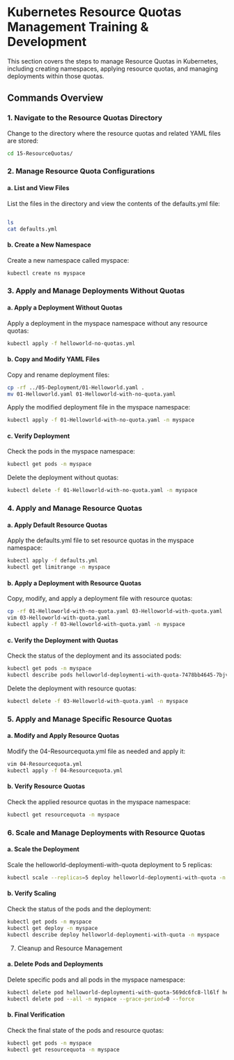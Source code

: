 # Kubernetes Resource Quotas Management Training & Development

This section covers the steps to manage Resource Quotas in Kubernetes, including creating namespaces, applying resource quotas, and managing deployments within those quotas.

## Commands Overview

### 1. Navigate to the Resource Quotas Directory

Change to the directory where the resource quotas and related YAML files are stored:

```bash
cd 15-ResourceQuotas/
```

### 2. Manage Resource Quota Configurations
#### a. List and View Files

List the files in the directory and view the contents of the defaults.yml file:

```bash

ls
cat defaults.yml
```

#### b. Create a New Namespace

Create a new namespace called myspace:

```bash
kubectl create ns myspace
```

### 3. Apply and Manage Deployments Without Quotas
#### a. Apply a Deployment Without Quotas

Apply a deployment in the myspace namespace without any resource quotas:

```bash
kubectl apply -f helloworld-no-quotas.yml
```

#### b. Copy and Modify YAML Files

Copy and rename deployment files:

```bash
cp -rf ../05-Deployment/01-Helloworld.yaml .
mv 01-Helloworld.yaml 01-Helloworld-with-no-quota.yaml
```
Apply the modified deployment file in the myspace namespace:

```bash
kubectl apply -f 01-Helloworld-with-no-quota.yaml -n myspace
```
#### c. Verify Deployment

Check the pods in the myspace namespace:

```bash
kubectl get pods -n myspace
```
Delete the deployment without quotas:

```bash
kubectl delete -f 01-Helloworld-with-no-quota.yaml -n myspace
```
### 4. Apply and Manage Resource Quotas
#### a. Apply Default Resource Quotas

Apply the defaults.yml file to set resource quotas in the myspace namespace:

```bash
kubectl apply -f defaults.yml
kubectl get limitrange -n myspace
```
#### b. Apply a Deployment with Resource Quotas

Copy, modify, and apply a deployment file with resource quotas:

```bash
cp -rf 01-Helloworld-with-no-quota.yaml 03-Helloworld-with-quota.yaml
vim 03-Helloworld-with-quota.yaml
kubectl apply -f 03-Helloworld-with-quota.yaml -n myspace
```
#### c. Verify the Deployment with Quotas

Check the status of the deployment and its associated pods:

```bash
kubectl get pods -n myspace
kubectl describe pods helloworld-deploymenti-with-quota-7478bb4645-7bjvx -n myspace
```
Delete the deployment with resource quotas:

```bash
kubectl delete -f 03-Helloworld-with-quota.yaml -n myspace
```
### 5. Apply and Manage Specific Resource Quotas
#### a. Modify and Apply Resource Quotas

Modify the 04-Resourcequota.yml file as needed and apply it:

```bash
vim 04-Resourcequota.yml
kubectl apply -f 04-Resourcequota.yml
```
#### b. Verify Resource Quotas

Check the applied resource quotas in the myspace namespace:

```bash
kubectl get resourcequota -n myspace
```
### 6. Scale and Manage Deployments with Resource Quotas
#### a. Scale the Deployment

Scale the helloworld-deploymenti-with-quota deployment to 5 replicas:

```bash
kubectl scale --replicas=5 deploy helloworld-deploymenti-with-quota -n myspace
```
#### b. Verify Scaling

Check the status of the pods and the deployment:

```bash
kubectl get pods -n myspace
kubectl get deploy -n myspace
kubectl describe deploy helloworld-deploymenti-with-quota -n myspace
```

7. Cleanup and Resource Management
#### a. Delete Pods and Deployments

Delete specific pods and all pods in the myspace namespace:

```bash
kubectl delete pod helloworld-deploymenti-with-quota-569dc6fc8-ll6lf helloworld-deploymenti-with-quota-569dc6fc8-xzvv4 -n myspace
kubectl delete pod --all -n myspace --grace-period=0 --force
```

#### b. Final Verification

Check the final state of the pods and resource quotas:

```bash
kubectl get pods -n myspace
kubectl get resourcequota -n myspace
```